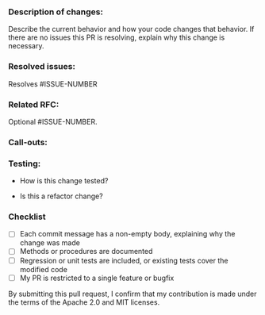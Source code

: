 
### Description of changes: 

Describe the current behavior and how your code changes that behavior. If there are no issues this PR is resolving, explain why this change is necessary.

### Resolved issues:

Resolves #ISSUE-NUMBER

### Related RFC:

<!--
Link to the Tracking RFC issue if this work implements part of an RFC.
-->
Optional #ISSUE-NUMBER.

### Call-outs:

<!-- 
Address any potentially confusing code. Is there code added that needs to be cleaned up later? Is there code that is missing because it’s still in development? 
-->

### Testing:

* How is this change tested?

* Is this a refactor change?

### Checklist
- [ ] Each commit message has a non-empty body, explaining why the change was made
- [ ] Methods or procedures are documented
- [ ] Regression or unit tests are included, or existing tests cover the modified code
- [ ] My PR is restricted to a single feature or bugfix

By submitting this pull request, I confirm that my contribution is made under the terms of the Apache 2.0 and MIT licenses.
